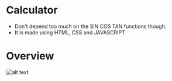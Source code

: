 # Calculator
- Don't depend too much on the SIN COS TAN functions though.
- It is made using HTML, CSS and JAVASCRIPT
# Overview
![alt text](https://dl.dropbox.com/s/kpxd9b9no5co878/calculator.PNG?dl=0)
